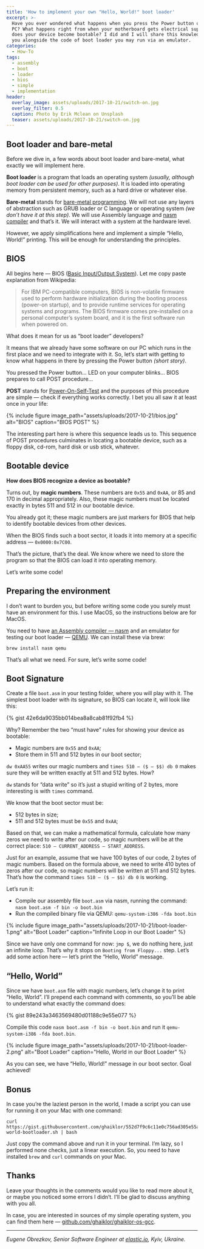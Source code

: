 ```yaml
---
title: 'How to implement your own "Hello, World!" boot loader'
excerpt: >-
  Have you ever wondered what happens when you press the Power button on your
  PC? What happens right from when your motherboard gets electrical supply? How
  does your device become bootable? I did and I will share this knowledge with
  you alongside the code of boot loader you may run via an emulator.
categories:
  - How-To
tags:
  - assembly
  - boot
  - loader
  - bios
  - simple
  - implementation
header:
  overlay_image: assets/uploads/2017-10-21/switch-on.jpg
  overlay_filter: 0.5
  caption: Photo by Erik Mclean on Unsplash
  teaser: assets/uploads/2017-10-21/switch-on.jpg
---
```


## Boot loader and bare-metal

Before we dive in, a few words about boot loader and bare-metal, what exactly we will implement here.

**Boot loader** is a program that loads an operating system _(usually, although boot loader can be used for other purposes)_.
It is loaded into operating memory from persistent memory, such as a hard drive or whatever else.

**Bare-metal** stands for [bare-metal programming](https://www.quora.com/What-is-bare-metal-programming-in-Embedded-systems).
We will not use any layers of abstraction such as GRUB loader or C language or operating system _(we don’t have it at this step)_.
We will use Assembly language and [nasm compiler](http://www.nasm.us) and that’s it.
We will interact with a system at the hardware level.

However, we apply simplifications here and implement a simple “Hello, World!” printing.
This will be enough for understanding the principles.

## BIOS

All begins here — BIOS ([Basic Input/Output System](https://en.wikipedia.org/wiki/BIOS)).
Let me copy paste explanation from Wikipedia:

> For IBM PC-compatible computers, BIOS is non-volatile firmware used to perform hardware initialization during the booting process (power-on startup), and to provide runtime services for operating systems and programs.
> The BIOS firmware comes pre-installed on a personal computer’s system board, and it is the first software run when powered on.

What does it mean for us as “boot loader” developers?

It means that we already have some software on our PC which runs in the first place and we need to integrate with it.
So, let’s start with getting to know what happens in there by pressing the Power button _(short story)_.

You pressed the Power button…
LED on your computer blinks…
BIOS prepares to call POST procedure…

**POST** stands for [Power-On-Self-Test](https://en.wikipedia.org/wiki/Power-on_self-test) and the purposes of this procedure are simple — check if everything works correctly.
I bet you all saw it at least once in your life:

{% include figure image_path="assets/uploads/2017-10-21/bios.jpg" alt="BIOS" caption="BIOS POST" %}

The interesting part here is where this sequence leads us to.
This sequence of POST procedures culminates in locating a bootable device, such as a floppy disk, cd-rom, hard disk or usb stick, whatever.

## Bootable device

**How does BIOS recognize a device as bootable?**

Turns out, by **magic numbers**.
These numbers are `0x55` and `0xAA`, or 85 and 170 in decimal appropriately.
Also, these magic numbers must be located exactly in bytes 511 and 512 in our bootable device.

You already got it; these magic numbers are just markers for BIOS that help to identify bootable devices from other devices.

When the BIOS finds such a boot sector, it loads it into memory at a specific address — `0x0000:0x7C00`.

That’s the picture, that’s the deal.
We know where we need to store the program so that the BIOS can load it into operating memory.

Let’s write some code!

## Preparing the environment

I don’t want to burden you, but before writing some code you surely must have an environment for this.
I use MacOS, so the instructions below are for MacOS.

You need to have [an Assembly compiler — nasm](http://www.nasm.us) and an emulator for testing our boot loader — [QEMU](http://qemu.org).
We can install these via brew:

```shell
brew install nasm qemu
```

That’s all what we need.
For sure, let’s write some code!

## Boot Signature

Create a file `boot.asm` in your testing folder, where you will play with it.
The simplest boot loader with its signature, so BIOS can locate it, will look like this:

{% gist 42e6da9035bb014bea8a8cab81f92fb4 %}

Why?
Remember the two “must have” rules for showing your device as bootable:

- Magic numbers are `0x55` and `0xAA`;
- Store them in 511 and 512 bytes in our boot sector;

`dw 0xAA55` writes our magic numbers and `times 510 — ($ — $$) db 0` makes sure they will be written exactly at 511 and 512 bytes.
How?

`dw` stands for “data write” so it’s just a stupid writing of 2 bytes, more interesting is with `times` command.

We know that the boot sector must be:

- 512 bytes in size;
- 511 and 512 bytes must be `0x55` and `0xAA`;

Based on that, we can make a mathematical formula, calculate how many zeros we need to write after our code, so magic numbers will be at the correct place: `510 — CURRENT_ADDRESS — START_ADDRESS`.

Just for an example, assume that we have 100 bytes of our code, 2 bytes of magic numbers.
Based on the formula above, we need to write 410 bytes of zeros after our code, so magic numbers will be written at 511 and 512 bytes.
That’s how the command `times 510 — ($ — $$) db 0` is working.

Let’s run it:

- Compile our assembly file `boot.asm` via nasm, running the command: `nasm boot.asm -f bin -o boot.bin`
- Run the compiled binary file via QEMU: `qemu-system-i386 -fda boot.bin`

{% include figure image_path="assets/uploads/2017-10-21/boot-loader-1.png" alt="Boot Loader" caption="Infinite Loop in our Boot Loader" %}

Since we have only one command for now: `jmp $`, we do nothing here, just an infinite loop.
That’s why it stops on `Booting from Floppy...` step.
Let’s add some action here — let’s print the “Hello, World” message.

## “Hello, World”

Since we have `boot.asm` file with magic numbers, let’s change it to print “Hello, World”.
I’ll prepend each command with comments, so you’ll be able to understand what exactly the command does:

{% gist 89e243a3463569480d01188c9e55e077 %}

Compile this code `nasm boot.asm -f bin -o boot.bin` and run it `qemu-system-i386 -fda boot.bin`.

{% include figure image_path="assets/uploads/2017-10-21/boot-loader-2.png" alt="Boot Loader" caption="Hello, World in our Boot Loader" %}

As you can see, we have “Hello, World!” message in our boot sector.
Goal achieved!

## Bonus

In case you’re the laziest person in the world, I made a script you can use for running it on your Mac with one command:

```shell
curl https://gist.githubusercontent.com/ghaiklor/552d7f9c6c11e0c756ad305e55a0fff0/raw/cacfc2b3a84b84cc07d56e24e197ec51dc5d5133/hello-world-bootloader.sh | bash
```

Just copy the command above and run it in your terminal.
I’m lazy, so I performed none checks, just a linear execution.
So, you need to have installed `brew` and `curl` commands on your Mac.

## Thanks

Leave your thoughts in the comments would you like to read more about it, or maybe you noticed some errors I didn’t.
I’ll be glad to discuss anything with you all.

In case, you are interested in sources of my simple operating system, you can find them here — [github.com/ghaiklor/ghaiklor-os-gcc](https://github.com/ghaiklor/ghaiklor-os-gcc/).

---

*Eugene Obrezkov, Senior Software Engineer at [elastic.io](http://elastic.io), Kyiv, Ukraine.*
